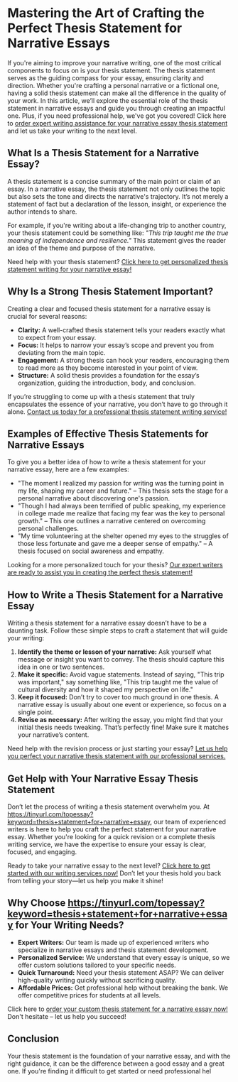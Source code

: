 # Mastering the Art of Crafting the Perfect Thesis Statement for Narrative Essays

If you're aiming to improve your narrative writing, one of the most critical components to focus on is your thesis statement. The thesis statement serves as the guiding compass for your essay, ensuring clarity and direction. Whether you're crafting a personal narrative or a fictional one, having a solid thesis statement can make all the difference in the quality of your work. In this article, we’ll explore the essential role of the thesis statement in narrative essays and guide you through creating an impactful one. Plus, if you need professional help, we've got you covered! Click here to [order expert writing assistance for your narrative essay thesis statement](https://tinyurl.com/topessay?keyword=thesis+statement+for+narrative+essay) and let us take your writing to the next level.

## What Is a Thesis Statement for a Narrative Essay?

A thesis statement is a concise summary of the main point or claim of an essay. In a narrative essay, the thesis statement not only outlines the topic but also sets the tone and directs the narrative's trajectory. It’s not merely a statement of fact but a declaration of the lesson, insight, or experience the author intends to share.

For example, if you're writing about a life-changing trip to another country, your thesis statement could be something like: _"This trip taught me the true meaning of independence and resilience."_ This statement gives the reader an idea of the theme and purpose of the narrative.

Need help with your thesis statement? [Click here to get personalized thesis statement writing for your narrative essay!](https://tinyurl.com/topessay?keyword=thesis+statement+for+narrative+essay)

## Why Is a Strong Thesis Statement Important?

Creating a clear and focused thesis statement for a narrative essay is crucial for several reasons:

- **Clarity:** A well-crafted thesis statement tells your readers exactly what to expect from your essay.
- **Focus:** It helps to narrow your essay’s scope and prevent you from deviating from the main topic.
- **Engagement:** A strong thesis can hook your readers, encouraging them to read more as they become interested in your point of view.
- **Structure:** A solid thesis provides a foundation for the essay’s organization, guiding the introduction, body, and conclusion.

If you’re struggling to come up with a thesis statement that truly encapsulates the essence of your narrative, you don’t have to go through it alone. [Contact us today for a professional thesis statement writing service!](https://tinyurl.com/topessay?keyword=thesis+statement+for+narrative+essay)

## Examples of Effective Thesis Statements for Narrative Essays

To give you a better idea of how to write a thesis statement for your narrative essay, here are a few examples:

- "The moment I realized my passion for writing was the turning point in my life, shaping my career and future." – This thesis sets the stage for a personal narrative about discovering one's passion.
- "Though I had always been terrified of public speaking, my experience in college made me realize that facing my fear was the key to personal growth." – This one outlines a narrative centered on overcoming personal challenges.
- "My time volunteering at the shelter opened my eyes to the struggles of those less fortunate and gave me a deeper sense of empathy." – A thesis focused on social awareness and empathy.

Looking for a more personalized touch for your thesis? [Our expert writers are ready to assist you in creating the perfect thesis statement!](https://tinyurl.com/topessay?keyword=thesis+statement+for+narrative+essay)

## How to Write a Thesis Statement for a Narrative Essay

Writing a thesis statement for a narrative essay doesn’t have to be a daunting task. Follow these simple steps to craft a statement that will guide your writing:

1. **Identify the theme or lesson of your narrative:** Ask yourself what message or insight you want to convey. The thesis should capture this idea in one or two sentences.
2. **Make it specific:** Avoid vague statements. Instead of saying, "This trip was important," say something like, "This trip taught me the value of cultural diversity and how it shaped my perspective on life."
3. **Keep it focused:** Don’t try to cover too much ground in one thesis. A narrative essay is usually about one event or experience, so focus on a single point.
4. **Revise as necessary:** After writing the essay, you might find that your initial thesis needs tweaking. That’s perfectly fine! Make sure it matches your narrative’s content.

Need help with the revision process or just starting your essay? [Let us help you perfect your narrative thesis statement with our professional services.](https://tinyurl.com/topessay?keyword=thesis+statement+for+narrative+essay)

## Get Help with Your Narrative Essay Thesis Statement

Don’t let the process of writing a thesis statement overwhelm you. At https://tinyurl.com/topessay?keyword=thesis+statement+for+narrative+essay, our team of experienced writers is here to help you craft the perfect statement for your narrative essay. Whether you're looking for a quick revision or a complete thesis writing service, we have the expertise to ensure your essay is clear, focused, and engaging.

Ready to take your narrative essay to the next level? [Click here to get started with our writing services now!](https://tinyurl.com/topessay?keyword=thesis+statement+for+narrative+essay) Don’t let your thesis hold you back from telling your story—let us help you make it shine!

## Why Choose https://tinyurl.com/topessay?keyword=thesis+statement+for+narrative+essay for Your Writing Needs?

- **Expert Writers:** Our team is made up of experienced writers who specialize in narrative essays and thesis statement development.
- **Personalized Service:** We understand that every essay is unique, so we offer custom solutions tailored to your specific needs.
- **Quick Turnaround:** Need your thesis statement ASAP? We can deliver high-quality writing quickly without sacrificing quality.
- **Affordable Prices:** Get professional help without breaking the bank. We offer competitive prices for students at all levels.

Click here to [order your custom thesis statement for a narrative essay now!](https://tinyurl.com/topessay?keyword=thesis+statement+for+narrative+essay) Don't hesitate – let us help you succeed!

## Conclusion

Your thesis statement is the foundation of your narrative essay, and with the right guidance, it can be the difference between a good essay and a great one. If you're finding it difficult to get started or need professional hel
